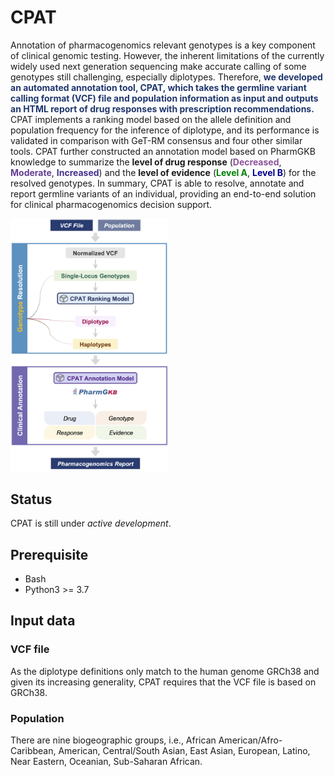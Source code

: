 # CPAT


Annotation of pharmacogenomics relevant genotypes is a key component of clinical genomic testing. However, the inherent limitations of the currently widely used next generation sequencing make accurate calling of some genotypes still challenging, especially diplotypes. Therefore, <span style="color:#20376D"><b>we developed an automated annotation tool, CPAT, which takes the germline variant calling format (VCF) file and population information as input and outputs an HTML report of drug responses with prescription recommendations.</b></span> CPAT implements a ranking model based on the allele definition and population frequency for the inference of diplotype, and its performance is validated in comparison with GeT-RM consensus and four other similar tools. CPAT further constructed an annotation model based on PharmGKB knowledge to summarize the **level of drug response** (<span style="color:#8E529A"><b>Decreased</b></span>, <span style="color:#653F92"><b>Moderate</b></span>, <span style="color:#44308d"><b>Increased</b></span>) and the **level of evidence** (<span style="color: green"><b>Level A</b></span>, <span style="color: darkblue"><b>Level B</b></span>) for the resolved genotypes. In summary, CPAT is able to resolve, annotate and report germline variants of an individual, providing an end-to-end solution for clinical pharmacogenomics decision support.

<img src="./assets/cpat_architecture.png" width="50%" />

## Status
CPAT is still under _active development_.
## Prerequisite
- Bash
- Python3 >= 3.7
## Input data
### VCF file
As the diplotype definitions only match to the human genome GRCh38 and given its increasing generality, CPAT requires that the VCF file is based on GRCh38.

### Population
There are nine biogeographic groups, i.e., African American/Afro-Caribbean, American, Central/South Asian, East Asian, European, Latino, Near Eastern, Oceanian, Sub-Saharan African.